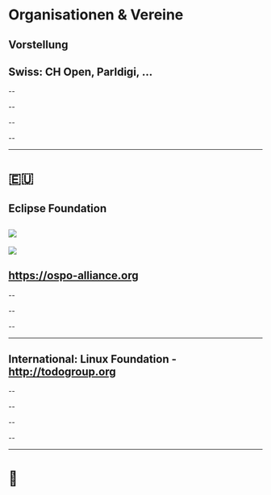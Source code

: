 # Organisationen & Vereine
Vorstellung
---
Swiss: CH Open, Parldigi, ...
--

--

--

--

--

---
# 🇪🇺
Eclipse Foundation
--
[![](https://upload.wikimedia.org/wikipedia/commons/thumb/7/79/Eclipse_Foundation_Logo.svg/1024px-Eclipse_Foundation_Logo.svg.png)](https://www.eclipse.org)
--
![](https://ospo-alliance.org/images/logos/OSPO_Alliance_Logo_wide.svg)

https://ospo-alliance.org
--

--

--

--

---
International: Linux Foundation - http://todogroup.org
--

--

--

--

--

---
# 🥗